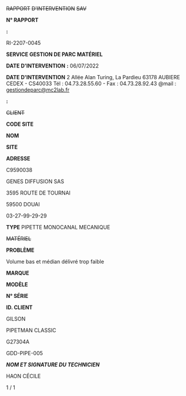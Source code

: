 ~~RAPPORT~~ ~~D'INTERVENTION~~ ~~SAV~~


**N° RAPPORT**


**:**


RI-2207-0045


**SERVICE GESTION DE PARC MATÉRIEL**

**DATE D'INTERVENTION** **:** 06/07/2022


**DATE D'INTERVENTION**
2 Allée Alan Turing, La Pardieu
63178 AUBIERE CEDEX - CS40033
Tél : 04.73.28.55.60 - Fax : 04.73.28.92.43
@mail : gestiondeparc@mc2lab.fr


**:**


~~CLIENT~~


**CODE SITE**

**NOM**

**SITE**

**ADRESSE**


C9590038

GENES DIFFUSION SAS

3595 ROUTE DE TOURNAI

59500 DOUAI

03-27-99-29-29





**TYPE** PIPETTE MONOCANAL MECANIQUE


~~MATÉRIEL~~

**PROBLÈME**

Volume bas et médian délivré trop faible


**MARQUE**

**MODÈLE**

**N° SÉRIE**

**ID. CLIENT**


GILSON

PIPETMAN CLASSIC

G27304A

GDD-PIPE-005





_**NOM ET SIGNATURE DU TECHNICIEN**_

HAON CÉCILE


1 / 1

